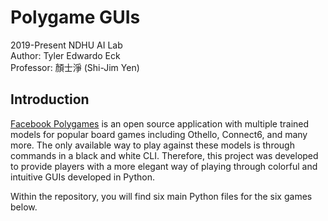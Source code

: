 # Polygame GUIs

2019-Present NDHU AI Lab  
Author: Tyler Edwardo Eck  
Professor: 顏士淨 (Shi-Jim Yen)  

## Introduction 
[Facebook Polygames](https://github.com/facebookarchive/Polygames) is an open source application with multiple trained models for popular board games including Othello, Connect6, and many more. The only available way to play against these models is through commands in a black and white CLI. Therefore, this project was developed to provide players with a more elegant way of playing through colorful and intuitive GUIs developed in Python.

Within the repository, you will find six main Python files for the six games below. 
